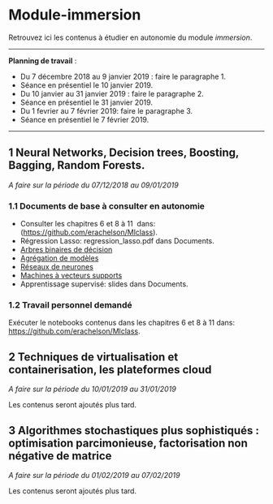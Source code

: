 # Module-immersion
Retrouvez ici les contenus à étudier en autonomie du module *immersion*.
_____
**Planning de travail** :

- Du 7 décembre 2018 au 9 janvier 2019 : faire le paragraphe 1.
- Séance en présentiel le 10 janvier 2019.
- Du 10 janvier au 31 janvier 2019 : faire le paragraphe 2.
- Séance en présentiel le  31 janvier 2019.
- Du 1 fevrier au 7 février 2019: faire le paragraphe 3.
- Séance en présentiel le 7 février 2019.
______


## 1  Neural Networks, Decision trees, Boosting, Bagging, Random Forests.
*A faire sur la période du 07/12/2018 au 09/01/2019*


### 1.1 Documents de base à consulter en autonomie
- Consulter les chapitres 6 et 8 à 11  dans: (https://github.com/erachelson/Mlclass).
- Régression Lasso: regression_lasso.pdf dans Documents.
- [Arbres binaires de décision](http://wikistat.fr/pdf/st-m-app-cart.pdf)
- [Agrégation de modèles](http://wikistat.fr/pdf/st-m-app-agreg.pdf) 
- [Réseaux de neurones](http://wikistat.fr/pdf/st-m-app-rn.pdf) 
- [Machines à vecteurs supports](http://wikistat.fr/pdf/st-m-app-svm.pdf) 
- Apprentissage supervisé: slides dans Documents.


### 1.2 Travail personnel demandé 
Exécuter le notebooks contenus dans les chapitres 6 et 8 à 11 dans: https://github.com/erachelson/Mlclass. 

## 2 Techniques de virtualisation et containerisation, les plateformes cloud
*A faire sur la période du 10/01/2019 au 31/01/2019*

Les contenus seront ajoutés plus tard. 

## 3 Algorithmes stochastiques plus sophistiqués : optimisation parcimonieuse, factorisation non négative de matrice
*A faire sur la période du 01/02/2019 au 07/02/2019*

Les contenus seront ajoutés plus tard. 

